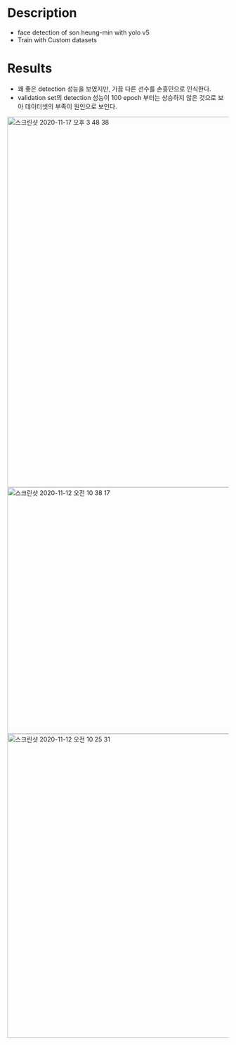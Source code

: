 # Description
- face detection of son heung-min with yolo v5
- Train with Custom datasets
# Results
- 꽤 좋은 detection 성능을 보였지만, 가끔 다른 선수를 손흥민으로 인식한다.
- validation set의 detection 성능이 100 epoch 부터는 상승하지 않은 것으로 보아 데이터셋의 부족이 원인으로 보인다.
<img width="842" alt="스크린샷 2020-11-17 오후 3 48 38" src="https://user-images.githubusercontent.com/53213397/99360530-11c22700-28f4-11eb-9a08-8ce468b2b813.png">
<img width="560" alt="스크린샷 2020-11-12 오전 10 38 17" src="https://user-images.githubusercontent.com/53213397/99360539-14bd1780-28f4-11eb-8b65-45517bc2fe6f.png">
<img width="691" alt="스크린샷 2020-11-12 오전 10 25 31" src="https://user-images.githubusercontent.com/53213397/99360550-1981cb80-28f4-11eb-83b6-9c04a69a67c5.png">

